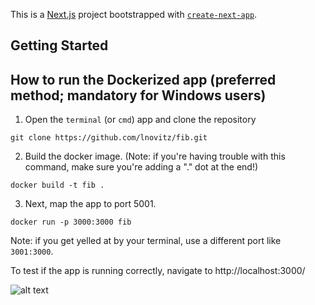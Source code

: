 This is a [Next.js](https://nextjs.org/) project bootstrapped with [`create-next-app`](https://github.com/vercel/next.js/tree/canary/packages/create-next-app).

## Getting Started

## How to run the Dockerized app (preferred method; mandatory for Windows users)
1. Open the `terminal` (or `cmd`) app  and clone the repository
```
git clone https://github.com/lnovitz/fib.git
```

2. Build the docker image. (Note: if you're having trouble with this command, make sure you're adding a "." dot at the end!)
```
docker build -t fib .
```
3. Next, map the app to port 5001.
```
docker run -p 3000:3000 fib
```
Note: if you get yelled at by your terminal, use a different port like `3001:3000`.

To test if the app is running correctly, navigate to http://localhost:3000/


![alt text](https://file%2B.vscode-resource.vscode-cdn.net/Users/lnovitz/Desktop/Screenshot%202024-03-22%20at%2010.49.58%20PM.png?version%3D1711173260134)
